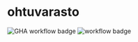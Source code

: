 # ohtuvarasto

![GHA workflow badge](https://github.com/ellapaella/ohtuvarasto/workflows/CI/badge.svg?event=push)
![workflow badge](https://github.com/ellapaella/ohtuvarasto/actions/workflows/main.yml/badge.svg?event=push)
